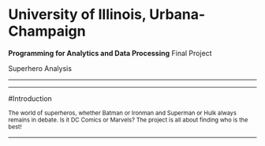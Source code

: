 
# University of Illinois, Urbana-Champaign
**Programming for Analytics and Data Processing**
Final Project


<p class="fragment">Superhero Analysis</p>

---

<!-- .slide: data-background-iframe="https://www.youtube.com/embed/HtWuOYiKZKA" data-background-interactive -->

---
#Introduction

<small>The world of superheros, whether Batman or Ironman and Superman or Hulk always remains in debate. Is it DC Comics or Marvels? The project is all about finding who is the best! </small>

---
